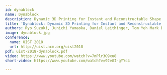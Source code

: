 ```yaml
---
id: dynablock
name: Dynablock
description: Dynamic 3D Printing for Instant and Reconstructable Shape Formation
title: 'Dynablock: Dynamic 3D Printing for Instant and Reconstructable Shape Formation'
authors: Ryo Suzuki, Junichi Yamaoka, Daniel Leithinger, Tom Yeh Mark D. Gross, Yoshihiro Kawahara, Yasuaki Kakehi
image: dynablock.jpg
conference:
  name: UIST 2018
  url: http://uist.acm.org/uist2018
pdf: uist-2018-dynablock.pdf
video: https://www.youtube.com/watch?v=7nPlr3O9xu8
short-video: https://www.youtube.com/watch?v=92eGI-gYYc4

---
```

